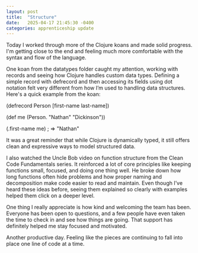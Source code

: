 ```yaml
---
layout: post
title:  "Structure"
date:   2025-04-17 21:45:30 -0400
categories: apprenticeship update
---
```

Today I worked through more of the Clojure koans and made solid progress. I'm getting close to the end and feeling much more comfortable with the syntax and flow of the language.

One koan from the datatypes folder caught my attention, working with records and seeing how Clojure handles custom data types. Defining a simple record with defrecord and then accessing its fields using dot notation felt very different from how I’m used to handling data structures. Here's a quick example from the koan:

(defrecord Person [first-name last-name])

(def me (Person. "Nathan" "Dickinson"))

(.first-name me) ; => "Nathan"

It was a great reminder that while Clojure is dynamically typed, it still offers clean and expressive ways to model structured data.

I also watched the Uncle Bob video on function structure from the Clean Code Fundamentals series. It reinforced a lot of core principles like keeping functions small, focused, and doing one thing well. He broke down how long functions often hide problems and how proper naming and decomposition make code easier to read and maintain. Even though I’ve heard these ideas before, seeing them explained so clearly with examples helped them click on a deeper level.

One thing I really appreciate is how kind and welcoming the team has been. Everyone has been open to questions, and a few people have even taken the time to check in and see how things are going. That support has definitely helped me stay focused and motivated.

Another productive day. Feeling like the pieces are continuing to fall into place one line of code at a time.
